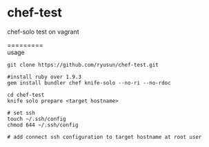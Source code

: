 chef-test  
=========  

chef-solo test on vagrant  

=========  
usage  

```text
git clone https://github.com/ryusun/chef-test.git 

#install ruby over 1.9.3
gem install bundler chef knife-solo --no-ri --no-rdoc

cd chef-test
knife solo prepare <target hostname>

# set ssh
touch ~/.ssh/config
chmod 644 ~/.ssh/config

# add connect ssh configuration to target hostname at root user

```



